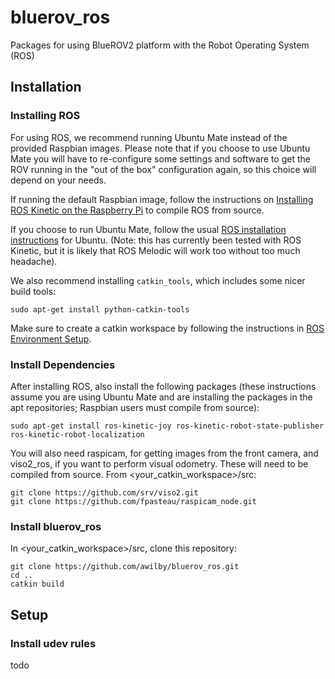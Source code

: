 # bluerov_ros
Packages for using BlueROV2 platform with the Robot Operating System (ROS)

## Installation

### Installing ROS 

For using ROS, we recommend running Ubuntu Mate instead of the provided Raspbian images. Please note that if you choose to use Ubuntu Mate you will have to re-configure some settings and software to get the ROV running in the "out of the box" configuration again, so this choice will depend on your needs.

If running the default Raspbian image, follow the instructions on [Installing ROS Kinetic on the Raspberry Pi](http://wiki.ros.org/ROSberryPi/Installing%20ROS%20Kinetic%20on%20the%20Raspberry%20Pi) to compile ROS from source.

If you choose to run Ubuntu Mate, follow the usual [ROS installation instructions](http://wiki.ros.org/kinetic/Installation) for Ubuntu. (Note: this has currently been tested with ROS Kinetic, but it is likely that ROS Melodic will work too without too much headache).

We also recommend installing `catkin_tools`, which includes some nicer build tools: 

`sudo apt-get install python-catkin-tools`


Make sure to create a catkin workspace by following the instructions in [ROS Environment Setup](http://wiki.ros.org/ROS/Tutorials/InstallingandConfiguringROSEnvironment).


### Install Dependencies

After installing ROS, also install the following packages (these instructions assume you are using Ubuntu Mate and are installing the packages in the apt repositories; Raspbian users must compile from source): 

`sudo apt-get install ros-kinetic-joy ros-kinetic-robot-state-publisher ros-kinetic-robot-localization`

You will also need raspicam, for getting images from the front camera, and viso2_ros, if you want to perform visual odometry. These will need to be compiled from source. From <your_catkin_workspace>/src:

```
git clone https://github.com/srv/viso2.git
git clone https://github.com/fpasteau/raspicam_node.git
```


### Install bluerov_ros

In <your_catkin_workspace>/src, clone this repository:

```
git clone https://github.com/awilby/bluerov_ros.git
cd ..
catkin build 
```

## Setup


### Install udev rules

todo
